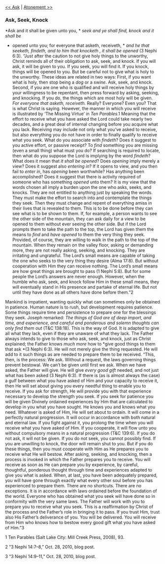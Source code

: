 [<< Ask](Ask.md)  |  [Atonement >>](Atonement.md)

### Ask, Seek, Knock

*Ask and it shall be given unto you, *
*seek and ye shall find, knock and it shall be*
* opened unto you; for everyone that asketh, receiveth, *
*and he that seeketh, findeth, and to him that knocketh*
*, it shall be opened* (3 Nephi 6:3). “Just after the caution to not give holy things to the unworthy, Christ reminds all of their obligation to ask, seek, and knock. If you will ask, it will be given to you. If you seek, you will find it. If you knock, things will be opened to you. But be careful not to give what is holy to the unworthy. These ideas are related in two ways: First, if you want what is holy, then stop being a *dog* or a *swine*. Ask, seek, and knock. Second, if you are one who is qualified and will receive holy things by your willingness to be repentant, then press forward by asking, seeking, and knocking. If you do, the things which are most holy will be given. *For everyone that asketh, receiveth.* Really? Everyone? Even you? That is what Christ is saying. However, the manner in which you will receive is illustrated by ‘The Missing Virtue’ in *Ten Parables*.1 Meaning that the effort to receive what you have asked the Lord could take nearly two decades, and a great deal of internal changing before you acquire what you lack. Receiving may include not only what you’ve asked to receive, but also everything you do not have in order to finally qualify to receive what you seek. What do you associate with *findeth*? Does it suggest to you active effort, or passive receipt? To *find* something you are missing (even a small thing) what must you do? If searching is required to locate, then what do you suppose the Lord is implying by the word *findeth*? What does it mean that *it shall be opened*? Does *opening* imply merely a view? Does it suggest also *entering in*? If it opens to view, and you then fail to *enter in*, has *opening* been worthwhile? Has anything been accomplished? Does it suggest that there is activity required of someone who has something *opened* unto them? It is my view that the words chosen all imply a burden upon the one who asks, seeks, and knocks. They are not entitled to anything just by speaking the words. They must make the effort to search into and contemplate the things they seek. Then they must change and repent of everything amiss in their lives that is revealed to them. This is to be done before they can see what is to be shown to them. If, for example, a person wants to see the other side of the mountain, they can ask daily for a view to be opened to them without ever seeing the other side. But if the Lord prompts them to take the path to the top, the Lord has given them the means to *find* and *have opened* to them the very thing they seek. Provided, of course, they are willing to walk in the path to the top of the mountain. When they remain on the valley floor, asking or demanding more, they are not really asking, seeking, and knocking. They are irritating and ungrateful. The Lord’s small means are capable of taking the one who seeks to the very thing they desire (Alma 17:8). But without cooperation with Him they can receive nothing. The Lord’s small means are how great things are brought to pass (1 Nephi 5:8). But for some people the Lord’s answers are never enough. However, when the humble who ask, seek, and knock follow Him in these small means, they will eventually stand in His presence and partake of eternal life. But not until they have done as all others have done before them.”2

Mankind is impatient, wanting quickly what can sometimes only be obtained in patience. Human nature is to rush, but development requires patience. Some things require time and persistence to prepare one for the blessings they seek. Joseph remarked: *The things of God are of deep import, and time, and experience, and careful and ponderous and solemn thoughts can only find them out* (T&C 138:18). This is the way of God. It is adapted to give all what they lack, even if they are unaware of what they lack. The Father always intends to give to those who ask, seek, and knock, just as Christ explained; the Father knows *much more* how to *give good things to them that ask *(3 Nephi 6:3). He will not merely give the thing requested. He will add to it such things as are needed to prepare them to be received. “This, then, is the process: We ask. Without a request, the laws governing things prevent bestowal. We can’t be given until first we ask. When we have asked, the Father will give. He will give *every good gift* needed, and not just what has been asked (3 Nephi 6:3). If there is (as is almost always the case) a gulf between what you have asked of Him and your capacity to receive it, then He will set about giving you every needful thing to enable you to receive. If you ask for strength, He will provide you with that experience necessary to develop the strength you seek. If you seek for patience you will be given Divinely ordained experiences by Him that are calculated to develop in you what you have sought. He knows you and knows what you need. Whatever is asked of Him, He will set about to ordain. It will come in a perfectly natural progression. It will occur in accordance with both natural and eternal law. If you fight against it, you prolong the time when you will receive what you have asked of Him. If you cooperate, it will flow unto you without compulsory means in a natural progression (T&C 139:6). If you do not ask, it will not be given. If you do not seek, you cannot possibly find. If you are unwilling to knock, the door will remain shut to you. But if you do these things, then you must cooperate with Him as He prepares you to receive what He will bestow. After asking, seeking, and knocking, then a process is invoked in which the Father prepares you to receive. You will receive as soon as He can prepare you by experience, by careful, thoughtful, ponderous thought through time and experiences adapted to give you what is asked. When, at last, you have been adequately prepared, you will have gone through exactly what every other soul before you has experienced to prepare them. There are no shortcuts. There are no exceptions. It is in accordance with laws ordained before the foundation of the world. Everyone who has obtained what you seek will have done so in conformity with the very same laws. The Father will work with you to prepare you to receive what you seek. This is a reaffirmation by Christ of the process and the Father’s role in bringing it to pass. If you trust Him, trust also His Father’s deliverance of you. You will be delivered. You will receive from Him who knows how to bestow every good gift what you have asked of Him.”3



1 Ten Parables (Salt Lake City: Mill Creek Press, 2008), 93.


2 “3 Nephi 14:7–8,” Oct. 28, 2010, blog post.


3 “3 Nephi 14:9–11,” Oct. 28, 2010, blog post.